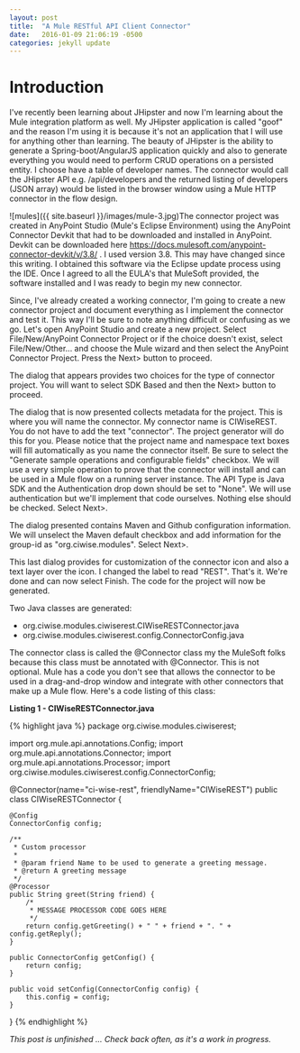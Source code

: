 ```yaml
---
layout: post
title:  "A Mule RESTful API Client Connector"
date:   2016-01-09 21:06:19 -0500
categories: jekyll update
---
```

Introduction
============
I've recently been learning about JHipster and now I'm learning about the Mule integration platform as well. My JHipster application
is called "goof" and the reason I'm using it is because it's not an application that I will use for anything other than learning.
The beauty of JHipster is the ability to generate a Spring-boot/AngularJS application quickly and also to generate everything you
would need to perform CRUD operations on a persisted entity. I choose have a table of developer names. The connector would call the
JHipster API e.g. /api/developers and the returned listing of developers (JSON array) would be listed in the browser window using a
Mule HTTP connector in the flow design.

 ![mules]({{ site.baseurl }}/images/mule-3.jpg)The connector project was created in AnyPoint Studio (Mule's Eclipse Environment) using 
the AnyPoint Connector Devkit that had to be downloaded and installed in AnyPoint. Devkit can be downloaded here 
https://docs.mulesoft.com/anypoint-connector-devkit/v/3.8/ . I used version 3.8. This may have changed since this writing. 
I obtained this software via the Eclipse update process using the IDE. Once I agreed to
all the EULA's that MuleSoft provided, the software installed and I was ready to begin my new connector.

Since, I've already created a working connector, I'm going to create a new connector project and document everything as I implement the
connector and test it. This way I'll be sure to note anything difficult or confusing as we go. Let's open AnyPoint Studio and create a
new project. Select File/New/AnyPoint Connector Project or if the choice doesn't exist, select File/New/Other... and choose the Mule
wizard and then select the AnyPoint Connector Project. Press the Next> button to proceed. 

The dialog that appears provides two choices for the type of connector project. You will want to select SDK Based and then the Next> button 
to proceed. 

The dialog that is now presented collects metadata for the project. This is where you will name the connector. My connector name is CIWiseREST. 
You do not have to add the text "connector". The project generator will do this for you. Please notice that the project name and namespace 
text boxes will fill automatically as you name the connector itself. Be sure to select the "Generate sample operations and configurable fields" 
checkbox. We will use a very simple operation to prove that the connector will install and can be used in a Mule flow on a running server instance.
The API Type is Java SDK and the Authentication drop down should be set to "None". We will use authentication but we'll implement that
code ourselves. Nothing else should be checked. Select Next>.

The dialog presented contains Maven and Github configuration information. We will unselect the Maven default checkbox and add information
for the group-id as "org.ciwise.modules". Select Next>.

This last dialog provides for customization of the connector icon and also a text layer over the icon. I changed the label to read "REST".
That's it. We're done and can now select Finish. The code for the project will now be generated.

Two Java classes are generated:
- org.ciwise.modules.ciwiserest.CIWiseRESTConnector.java
- org.ciwise.modules.ciwiserest.config.ConnectorConfig.java

The connector class is called the @Connector class my the MuleSoft folks because this class must be annotated with @Connector. This is not
optional. Mule has a code you don't see that allows the connector to be used in a drag-and-drop window and integrate with other connectors
that make up a Mule flow. Here's a code listing of this class:

**Listing 1 - CIWiseRESTConnector.java**

{% highlight java %}
package org.ciwise.modules.ciwiserest;

import org.mule.api.annotations.Config;
import org.mule.api.annotations.Connector;
import org.mule.api.annotations.Processor;
import org.ciwise.modules.ciwiserest.config.ConnectorConfig;

@Connector(name="ci-wise-rest", friendlyName="CIWiseREST")
public class CIWiseRESTConnector {

    @Config
    ConnectorConfig config;

    /**
     * Custom processor
     *
     * @param friend Name to be used to generate a greeting message.
     * @return A greeting message
     */
    @Processor
    public String greet(String friend) {
        /*
         * MESSAGE PROCESSOR CODE GOES HERE
         */
        return config.getGreeting() + " " + friend + ". " + config.getReply();
    }

    public ConnectorConfig getConfig() {
        return config;
    }

    public void setConfig(ConnectorConfig config) {
        this.config = config;
    }

}
{% endhighlight %}

*This post is unfinished ... Check back often, as it's a work in progress.*